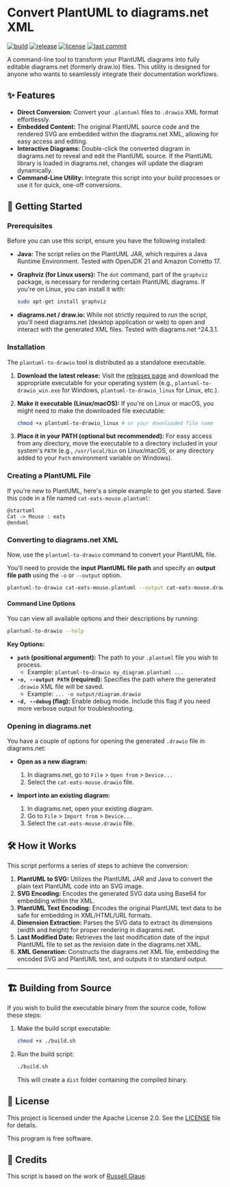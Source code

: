 # Convert PlantUML to diagrams.net XML

[![build](https://img.shields.io/github/actions/workflow/status/SantosVilanculos/plantuml-to-drawio/release.yml)](https://github.com/SantosVilanculos/plantuml-to-drawio/actions)
[![release](https://img.shields.io/github/v/release/SantosVilanculos/plantuml-to-drawio)](https://github.com/SantosVilanculos/plantuml-to-drawio/releases)
[![license](https://img.shields.io/github/license/SantosVilanculos/plantuml-to-drawio)](https://github.com/SantosVilanculos/plantuml-to-drawio/blob/main/LICENSE)
[![last commit](https://img.shields.io/github/last-commit/SantosVilanculos/plantuml-to-drawio)](https://github.com/SantosVilanculos/plantuml-to-drawio/commits/main)

A command-line tool to transform your PlantUML diagrams into fully editable diagrams.net (formerly draw.io) files. This utility is designed for anyone who wants to seamlessly integrate their documentation workflows.

## ✨ Features

- **Direct Conversion:** Convert your `.plantuml` files to `.drawio` XML format effortlessly.
- **Embedded Content:** The original PlantUML source code and the rendered SVG are embedded within the diagrams.net XML, allowing for easy access and editing.
- **Interactive Diagrams:** Double-click the converted diagram in diagrams.net to reveal and edit the PlantUML source. If the PlantUML library is loaded in diagrams.net, changes will update the diagram dynamically.
- **Command-Line Utility:** Integrate this script into your build processes or use it for quick, one-off conversions.

## 🚀 Getting Started

### Prerequisites

Before you can use this script, ensure you have the following installed:

- **Java:** The script relies on the PlantUML JAR, which requires a Java Runtime Environment. Tested with OpenJDK 21 and Amazon Corretto 17.
- **Graphviz (for Linux users):** The `dot` command, part of the `graphviz` package, is necessary for rendering certain PlantUML diagrams. If you're on Linux, you can install it with:

  ```bash
  sudo apt-get install graphviz
  ```

- **diagrams.net / draw.io:** While not strictly required to _run_ the script, you'll need diagrams.net (desktop application or web) to open and interact with the generated XML files. Tested with diagrams.net ^24.3.1.

### Installation

The `plantuml-to-drawio` tool is distributed as a standalone executable.

1. **Download the latest release:** Visit the [releases page](https://github.com/SantosVilanculos/plantuml-to-drawio/releases) and download the appropriate executable for your operating system (e.g., `plantuml-to-drawio_win.exe` for Windows, `plantuml-to-drawio_linux` for Linux, etc.).
2. **Make it executable (Linux/macOS):** If you're on Linux or macOS, you might need to make the downloaded file executable:

   ```bash
   chmod +x plantuml-to-drawio_linux # or your downloaded file name
   ```

3. **Place it in your PATH (optional but recommended):** For easy access from any directory, move the executable to a directory included in your system's `PATH` (e.g., `/usr/local/bin` on Linux/macOS, or any directory added to your `Path` environment variable on Windows).

### Creating a PlantUML File

If you're new to PlantUML, here's a simple example to get you started. Save this code in a file named `cat-eats-mouse.plantuml`:

```plantuml
@startuml
Cat -> Mouse : eats
@enduml
```

### Converting to diagrams.net XML

Now, use the `plantuml-to-drawio` command to convert your PlantUML file.

You'll need to provide the **input PlantUML file path** and specify an **output file path** using the `-o` or `--output` option.

```bash
plantuml-to-drawio cat-eats-mouse.plantuml --output cat-eats-mouse.drawio
```

#### Command Line Options

You can view all available options and their descriptions by running:

```bash
plantuml-to-drawio --help
```

**Key Options:**

- **`path` (positional argument):** The path to your `.plantuml` file you wish to process.
  - Example: `plantuml-to-drawio my_diagram.plantuml ...`
- **`-o, --output PATH` (required):** Specifies the path where the generated `.drawio` XML file will be saved.
  - Example: `... -o output/diagram.drawio`
- **`-d, --debug` (flag):** Enable debug mode. Include this flag if you need more verbose output for troubleshooting.

### Opening in diagrams.net

You have a couple of options for opening the generated `.drawio` file in diagrams.net:

- **Open as a new diagram:**

  1. In diagrams.net, go to `File` > `Open from` > `Device...`
  2. Select the `cat-eats-mouse.drawio` file.

- **Import into an existing diagram:**
  1. In diagrams.net, open your existing diagram.
  2. Go to `File` > `Import from` > `Device...`
  3. Select the `cat-eats-mouse.drawio` file.

## 🛠 How it Works

This script performs a series of steps to achieve the conversion:

1. **PlantUML to SVG:** Utilizes the PlantUML JAR and Java to convert the plain text PlantUML code into an SVG image.
2. **SVG Encoding:** Encodes the generated SVG data using Base64 for embedding within the XML.
3. **PlantUML Text Encoding:** Encodes the original PlantUML text data to be safe for embedding in XML/HTML/URL formats.
4. **Dimension Extraction:** Parses the SVG data to extract its dimensions (width and height) for proper rendering in diagrams.net.
5. **Last Modified Date:** Retrieves the last modification date of the input PlantUML file to set as the revision date in the diagrams.net XML.
6. **XML Generation:** Constructs the diagrams.net XML file, embedding the encoded SVG and PlantUML text, and outputs it to standard output.

---

## 🏗 Building from Source

If you wish to build the executable binary from the source code, follow these steps:

1. Make the build script executable:

   ```bash
   chmod +x ./build.sh
   ```

2. Run the build script:

   ```bash
   ./build.sh
   ```

   This will create a `dist` folder containing the compiled binary.

## 📜 License

This project is licensed under the Apache License 2.0. See the [LICENSE](./LICENSE) file for details.

This program is free software.

## 🙏 Credits

This script is based on the work of [Russell Glaue](https://github.com/rglaue/plantuml_to_drawio).
